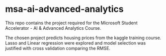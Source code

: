 # msa-ai-advanced-analytics
This repo contains the project required for the Microsoft Student Accelerator - AI &amp; Advanced Analytics Course. 

The chosen project predicts housing prices from the kaggle training course. Lasso and Linear regression were explored and model selection was justified with cross validation comparing the RMSE.
